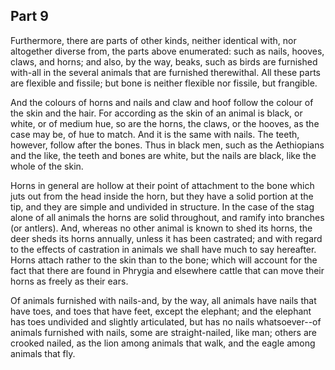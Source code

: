 ## Part 9

Furthermore, there are parts of other kinds, neither identical with, nor altogether diverse from, the parts above enumerated: such as nails, hooves, claws, and horns; and also, by the way, beaks, such as birds are furnished with-all in the several animals that are furnished therewithal.
All these parts are flexible and fissile; but bone is neither flexible nor fissile, but frangible.

And the colours of horns and nails and claw and hoof follow the colour of the skin and the hair.
For according as the skin of an animal is black, or white, or of medium hue, so are the horns, the claws, or the hooves, as the case may be, of hue to match.
And it is the same with nails.
The teeth, however, follow after the bones.
Thus in black men, such as the Aethiopians and the like, the teeth and bones are white, but the nails are black, like the whole of the skin.

Horns in general are hollow at their point of attachment to the bone which juts out from the head inside the horn, but they have a solid portion at the tip, and they are simple and undivided in structure.
In the case of the stag alone of all animals the horns are solid throughout, and ramify into branches (or antlers).
And, whereas no other animal is known to shed its horns, the deer sheds its horns annually, unless it has been castrated; and with regard to the effects of castration in animals we shall have much to say hereafter.
Horns attach rather to the skin than to the bone; which will account for the fact that there are found in Phrygia and elsewhere cattle that can move their horns as freely as their ears.

Of animals furnished with nails-and, by the way, all animals have nails that have toes, and toes that have feet, except the elephant; and the elephant has toes undivided and slightly articulated, but has no nails whatsoever--of animals furnished with nails, some are straight-nailed, like man; others are crooked nailed, as the lion among animals that walk, and the eagle among animals that fly.

